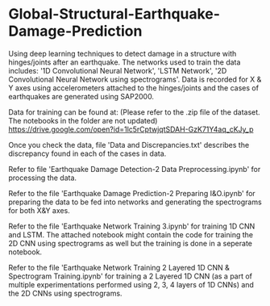 # Global-Structural-Earthquake-Damage-Prediction
Using deep learning techniques to detect damage in a structure with hinges/joints after an earthquake.
The networks used to train the data includes: '1D Convolutional Neural Network', 'LSTM Network', '2D Convolutional Neural Network using spectrograms'.
Data is recorded for X & Y axes using accelerometers attached to the hinges/joints and the cases of earthquakes are generated using SAP2000.

Data for training can be found at: (Please refer to the .zip file of the dataset. The notebooks in the folder are not updated)
https://drive.google.com/open?id=1lc5rCptwjqtSDAH-GzK71Y4aq_cKJy_p  

Once you check the data, file 'Data and Discrepancies.txt' describes the discrepancy found in each of the cases in data.

Refer to file 'Earthquake Damage Detection-2 Data Preprocessing.ipynb' for processing the data.

Refer to the file 'Earthquake Damage Prediction-2 Preparing I&O.ipynb' for preparing the data to be fed into networks and generating the spectrograms for both X&Y axes.

Refer to the file 'Earthquake Network Training 3.ipynb' for training 1D CNN and LSTM. The attached notebook might contain the code for training the 2D CNN using spectrograms as well but the training is done in a seperate notebook.

Refer to the file 'Earthquake Network Training 2 Layered 1D CNN & Spectrogram Training.ipynb' for training a 2 Layered 1D CNN (as a part of multiple experimentations performed using 2, 3, 4 layers of 1D CNNs) and the 2D CNNs using spectrograms.
